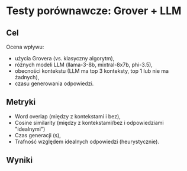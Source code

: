 # Testy porównawcze: Grover + LLM

## Cel
Ocena wpływu:
- użycia Grovera (vs. klasyczny algorytm),
- różnych modeli LLM (llama-3-8b, mixtral-8x7b, phi-3.5),
- obecności kontekstu (LLM ma top 3 konteksty, top 1 lub nie ma żadnych),
- czasu generowania odpowiedzi.

## Metryki
- Word overlap (między z kontekstami i bez),
- Cosine similarity (między z kontekstami/bez i odpowiedziami "idealnymi")
- Czas generacji (s),
- Trafność względem idealnych odpowiedzi (heurystycznie).

## Wyniki

